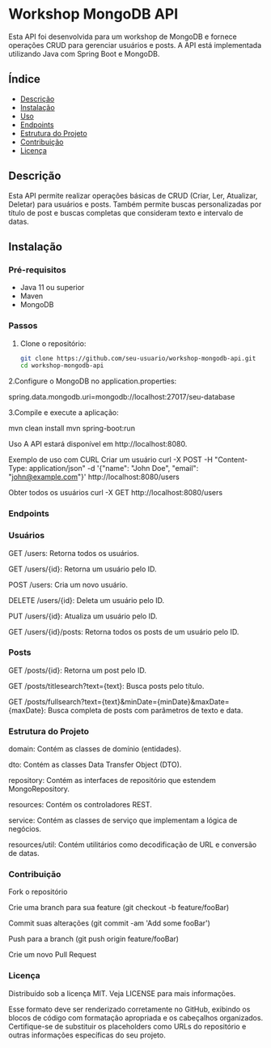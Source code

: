 # Workshop MongoDB API

Esta API foi desenvolvida para um workshop de MongoDB e fornece operações CRUD para gerenciar usuários e posts. A API está implementada utilizando Java com Spring Boot e MongoDB.

## Índice

- [Descrição](#descrição)
- [Instalação](#instalação)
- [Uso](#uso)
- [Endpoints](#endpoints)
- [Estrutura do Projeto](#estrutura-do-projeto)
- [Contribuição](#contribuição)
- [Licença](#licença)

## Descrição

Esta API permite realizar operações básicas de CRUD (Criar, Ler, Atualizar, Deletar) para usuários e posts. Também permite buscas personalizadas por título de post e buscas completas que consideram texto e intervalo de datas.

## Instalação

### Pré-requisitos

- Java 11 ou superior
- Maven
- MongoDB

### Passos

1. Clone o repositório:

   ```bash
   git clone https://github.com/seu-usuario/workshop-mongodb-api.git
   cd workshop-mongodb-api

2.Configure o MongoDB no application.properties:

spring.data.mongodb.uri=mongodb://localhost:27017/seu-database

3.Compile e execute a aplicação:

mvn clean install
mvn spring-boot:run

Uso
A API estará disponível em http://localhost:8080.

Exemplo de uso com CURL
Criar um usuário
curl -X POST -H "Content-Type: application/json" -d '{"name": "John Doe", "email": "john@example.com"}'
http://localhost:8080/users

Obter todos os usuários
curl -X GET http://localhost:8080/users

### Endpoints
### Usuários
GET /users: Retorna todos os usuários.

GET /users/{id}: Retorna um usuário pelo ID.

POST /users: Cria um novo usuário.

DELETE /users/{id}: Deleta um usuário pelo ID.

PUT /users/{id}: Atualiza um usuário pelo ID.

GET /users/{id}/posts: Retorna todos os posts de um usuário pelo ID.

### Posts
GET /posts/{id}: Retorna um post pelo ID.

GET /posts/titlesearch?text={text}: Busca posts pelo título.

GET /posts/fullsearch?text={text}&minDate={minDate}&maxDate={maxDate}: Busca completa de posts com parâmetros de texto e data.

### Estrutura do Projeto
domain: Contém as classes de domínio (entidades).

dto: Contém as classes Data Transfer Object (DTO).

repository: Contém as interfaces de repositório que estendem MongoRepository.

resources: Contém os controladores REST.

service: Contém as classes de serviço que implementam a lógica de negócios.

resources/util: Contém utilitários como decodificação de URL e conversão de datas.

### Contribuição
Fork o repositório

Crie uma branch para sua feature (git checkout -b feature/fooBar)

Commit suas alterações (git commit -am 'Add some fooBar')

Push para a branch (git push origin feature/fooBar)

Crie um novo Pull Request

### Licença
Distribuído sob a licença MIT. Veja LICENSE para mais informações.

Esse formato deve ser renderizado corretamente no GitHub, exibindo os blocos de código com formatação apropriada e os cabeçalhos organizados. Certifique-se de substituir os placeholders como URLs do repositório e outras informações específicas do seu projeto.



